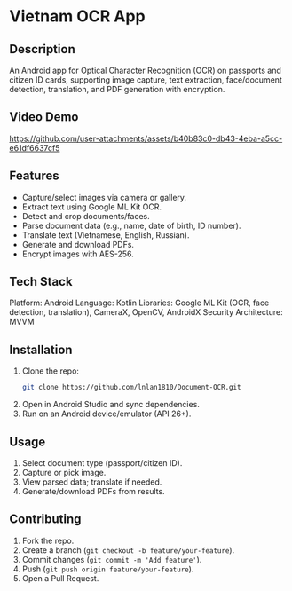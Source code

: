 # Vietnam OCR App

## Description
An Android app for Optical Character Recognition (OCR) on passports and citizen ID cards, supporting image capture, text extraction, face/document detection, translation, and PDF generation with encryption.

## Video Demo
https://github.com/user-attachments/assets/b40b83c0-db43-4eba-a5cc-e61df6637cf5

## Features
- Capture/select images via camera or gallery.
- Extract text using Google ML Kit OCR.
- Detect and crop documents/faces.
- Parse document data (e.g., name, date of birth, ID number).
- Translate text (Vietnamese, English, Russian).
- Generate and download PDFs.
- Encrypt images with AES-256.

## Tech Stack
Platform: Android
Language: Kotlin
Libraries: Google ML Kit (OCR, face detection, translation), CameraX, OpenCV, AndroidX Security
Architecture: MVVM

## Installation
1. Clone the repo:
   ```bash
   git clone https://github.com/lnlan1810/Document-OCR.git
   ```
2. Open in Android Studio and sync dependencies.
3. Run on an Android device/emulator (API 26+).

## Usage
1. Select document type (passport/citizen ID).
2. Capture or pick image.
3. View parsed data; translate if needed.
4. Generate/download PDFs from results.

## Contributing
1. Fork the repo.
2. Create a branch (`git checkout -b feature/your-feature`).
3. Commit changes (`git commit -m 'Add feature'`).
4. Push (`git push origin feature/your-feature`).
5. Open a Pull Request.

